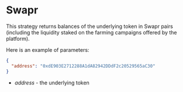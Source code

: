 # Swapr

This strategy returns balances of the underlying token in Swapr pairs (including the liquidity staked on the farming campaigns offered by the platform).

Here is an example of parameters:

```json
{
  "address": "0xdE903E2712288A1dA82942DDdF2c20529565aC30"
}
```

- _address_ - the underlying token
